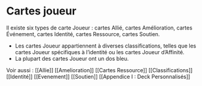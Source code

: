 # Cartes joueur
Il existe six types de carte Joueur :
cartes Allié, cartes Amélioration, cartes Événement, cartes Identité, cartes Ressource, cartes Soutien.
- Les cartes Joueur appartiennent à diverses classifications, telles que les cartes Joueur spécifiques à l’identité ou les cartes Joueur d’Affinité.
- La plupart des cartes Joueur ont un dos bleu.

Voir aussi :
[[Allie]]
[[Amelioration]]
[[Cartes Ressource]]
[[Classifications]]
[[Identité]]
[[Evenement]]
[[Soutien]]
[[Appendice I : Deck Personnalisés]]